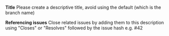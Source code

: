 **Title**
Please create a descriptive title, avoid using the default (which is the branch name)

**Referencing issues**
Close related issues by adding them to this description using "Closes" or "Resolves" followed by the issue hash e.g. #42

